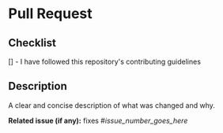 # Pull Request

## Checklist

[] - I have followed this repository's contributing guidelines

## Description

A clear and concise description of what was changed and why.

**Related issue (if any):** fixes #*issue_number_goes_here*
